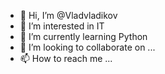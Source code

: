 - 👋 Hi, I’m @Vladvladikov
- 👀 I’m interested in IT
- 🌱 I’m currently learning Python
- 💞️ I’m looking to collaborate on ...
- 📫 How to reach me ...

<!---
Vladvladikov/Vladvladikov is a ✨ special ✨ repository because its `README.md` (this file) appears on your GitHub profile.
You can click the Preview link to take a look at your changes.
--->
